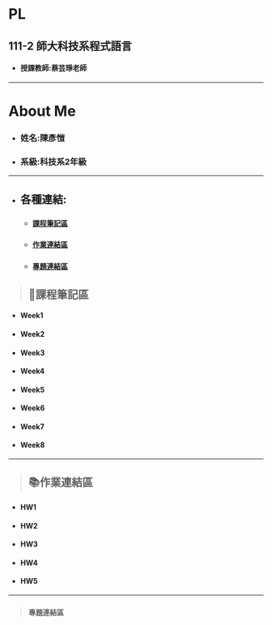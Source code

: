 # PL
## 111-2 師大科技系程式語言

+ #### 授課教師:蔡芸琤老師

*****
# About Me

+ ### 姓名:陳彥愷

+ ### 系級:科技系2年級
*****
+ ## 各種連結:
  + ### [`課程筆記區`](https://github.com/ka911031/PL/#%E8%AA%B2%E7%A8%8B%E7%AD%86%E8%A8%98%E5%8D%80)
  + ### [`作業連結區`](https://github.com/ka911031/PL)
  + ### [`專題連結區`](https://github.com/ka911031/PL)
> ## 📝課程筆記區
+ #### Week1

+ #### Week2

+ #### Week3

+ #### Week4

+ #### Week5

+ #### Week6

+ #### Week7
 
+ #### Week8

*****
> ## 📚作業連結區
+ #### HW1
+ #### HW2
+ #### HW3
+ #### HW4
+ #### HW5
*****
> ### `專題連結區`
